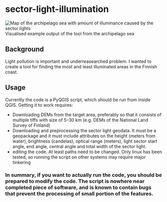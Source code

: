 # sector-light-illumination
![Map of the archipelago sea with amount of illuminance caused by the sector lights](https://user-images.githubusercontent.com/107625176/211839658-ca4fd064-8293-4067-bfa1-2f2a42dd6320.png)
Visualised example output of the tool from the archipelago sea

## Background
Light pollution is important and underreasearched problem. I wanted to create a tool for finding the most and least illuminated areas in the Finnish coast. 
## Usage
Currently the code is  a PyQGIS script, which should be run from inside QGIS. Getting it to work requires:
- Downloading DEMs from the target area, preferably so that it consists of multiple tiffs with size of 5–30 km (e.g. DEMs of the National Land Survey of Finland)
- Downloading and preprocessing the sector light geodata. It must be a geopackage and it must include attributes on the height (meters from water), brightness (candelas), optical range (meters), light sector start angle, end angle, central angle and total width of the sector light. 
- editing the code. At least paths need to be changed. Only linux has been tested, so running the script on other systems may require major tinkering

### In summary, if you want to actually run the code, you should be prepared to modify the code. The script is nowhere near completed piece of software, and is known to contain bugs that prevent the processing of small portion of the features.
